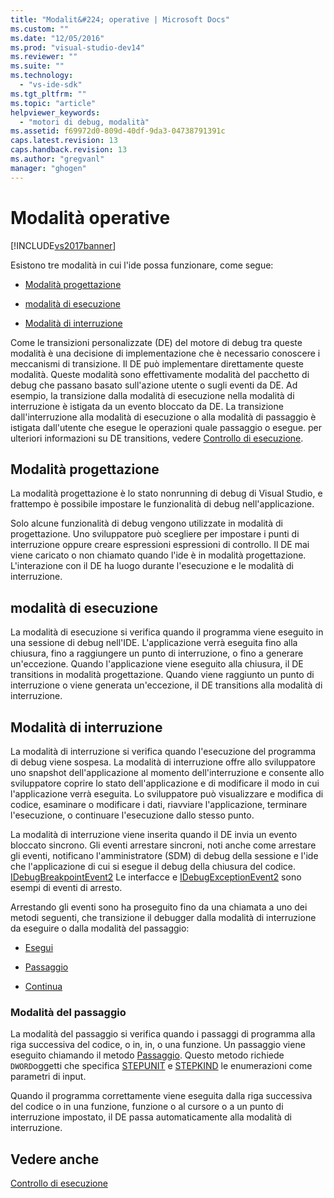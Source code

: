 ```yaml
---
title: "Modalit&#224; operative | Microsoft Docs"
ms.custom: ""
ms.date: "12/05/2016"
ms.prod: "visual-studio-dev14"
ms.reviewer: ""
ms.suite: ""
ms.technology: 
  - "vs-ide-sdk"
ms.tgt_pltfrm: ""
ms.topic: "article"
helpviewer_keywords: 
  - "motori di debug, modalità"
ms.assetid: f69972d0-809d-40df-9da3-04738791391c
caps.latest.revision: 13
caps.handback.revision: 13
ms.author: "gregvanl"
manager: "ghogen"
---
```

# Modalit&#224; operative
[!INCLUDE[vs2017banner](../../code-quality/includes/vs2017banner.md)]

Esistono tre modalità in cui l'ide possa funzionare, come segue:  
  
-   [Modalità progettazione](#vsconoperationalmodesanchor1)  
  
-   [modalità di esecuzione](#vsconoperationalmodesanchor2)  
  
-   [Modalità di interruzione](#vsconoperationalmodesanchor3)  
  
 Come le transizioni personalizzate \(DE\) del motore di debug tra queste modalità è una decisione di implementazione che è necessario conoscere i meccanismi di transizione.  Il DE può implementare direttamente queste modalità.  Queste modalità sono effettivamente modalità del pacchetto di debug che passano basato sull'azione utente o sugli eventi da DE.  Ad esempio, la transizione dalla modalità di esecuzione nella modalità di interruzione è istigata da un evento bloccato da DE.  La transizione dall'interruzione alla modalità di esecuzione o alla modalità di passaggio è istigata dall'utente che esegue le operazioni quale passaggio o esegue.  per ulteriori informazioni su DE transitions, vedere [Controllo di esecuzione](../../extensibility/debugger/control-of-execution.md).  
  
##  <a name="vsconoperationalmodesanchor1"></a> Modalità progettazione  
 La modalità progettazione è lo stato nonrunning di debug di Visual Studio, e frattempo è possibile impostare le funzionalità di debug nell'applicazione.  
  
 Solo alcune funzionalità di debug vengono utilizzate in modalità di progettazione.  Uno sviluppatore può scegliere per impostare i punti di interruzione oppure creare espressioni espressioni di controllo.  Il DE mai viene caricato o non chiamato quando l'ide è in modalità progettazione.  L'interazione con il DE ha luogo durante l'esecuzione e le modalità di interruzione.  
  
##  <a name="vsconoperationalmodesanchor2"></a> modalità di esecuzione  
 La modalità di esecuzione si verifica quando il programma viene eseguito in una sessione di debug nell'IDE.  L'applicazione verrà eseguita fino alla chiusura, fino a raggiungere un punto di interruzione, o fino a generare un'eccezione.  Quando l'applicazione viene eseguito alla chiusura, il DE transitions in modalità progettazione.  Quando viene raggiunto un punto di interruzione o viene generata un'eccezione, il DE transitions alla modalità di interruzione.  
  
##  <a name="vsconoperationalmodesanchor3"></a> Modalità di interruzione  
 La modalità di interruzione si verifica quando l'esecuzione del programma di debug viene sospesa.  La modalità di interruzione offre allo sviluppatore uno snapshot dell'applicazione al momento dell'interruzione e consente allo sviluppatore coprire lo stato dell'applicazione e di modificare il modo in cui l'applicazione verrà eseguita.  Lo sviluppatore può visualizzare e modifica di codice, esaminare o modificare i dati, riavviare l'applicazione, terminare l'esecuzione, o continuare l'esecuzione dallo stesso punto.  
  
 La modalità di interruzione viene inserita quando il DE invia un evento bloccato sincrono.  Gli eventi arrestare sincroni, noti anche come arrestare gli eventi, notificano l'amministratore \(SDM\) di debug della sessione e l'ide che l'applicazione di cui si esegue il debug della chiusura del codice.  [IDebugBreakpointEvent2](../../extensibility/debugger/reference/idebugbreakpointevent2.md) Le interfacce e [IDebugExceptionEvent2](../../extensibility/debugger/reference/idebugexceptionevent2.md) sono esempi di eventi di arresto.  
  
 Arrestando gli eventi sono ha proseguito fino da una chiamata a uno dei metodi seguenti, che transizione il debugger dalla modalità di interruzione da eseguire o dalla modalità del passaggio:  
  
-   [Esegui](../../extensibility/debugger/reference/idebugprocess3-execute.md)  
  
-   [Passaggio](../../extensibility/debugger/reference/idebugprocess3-step.md)  
  
-   [Continua](../../extensibility/debugger/reference/idebugprocess3-continue.md)  
  
###  <a name="vsconoperationalmodesanchor4"></a> Modalità del passaggio  
 La modalità del passaggio si verifica quando i passaggi di programma alla riga successiva del codice, o in, in, o una funzione.  Un passaggio viene eseguito chiamando il metodo [Passaggio](../../extensibility/debugger/reference/idebugprocess3-step.md).  Questo metodo richiede `DWORD`oggetti che specifica [STEPUNIT](../../extensibility/debugger/reference/stepunit.md) e [STEPKIND](../../extensibility/debugger/reference/stepkind.md) le enumerazioni come parametri di input.  
  
 Quando il programma correttamente viene eseguita dalla riga successiva del codice o in una funzione, funzione o al cursore o a un punto di interruzione impostato, il DE passa automaticamente alla modalità di interruzione.  
  
## Vedere anche  
 [Controllo di esecuzione](../../extensibility/debugger/control-of-execution.md)